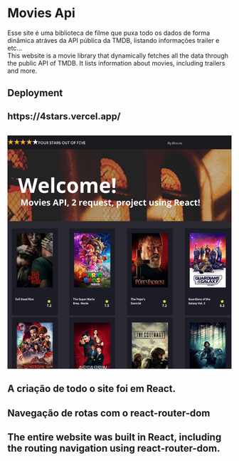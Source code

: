 # Movies Api 

Esse site é uma biblioteca de filme que puxa todo os dados de forma dinâmica atráves da API pública da TMDB, listando informações trailer e etc...</br>
This website is a movie library that dynamically fetches all the data through the public API of TMDB. It lists information about movies, including trailers and more.

##  Deployment
<h1 style="font-size:20px;">https://4stars.vercel.app/ </h1> </br>
<img src="./public/site-thumb.png" style="width: 600px; height: auto;">

## A criação de todo o site foi em React.
## Navegação de rotas com o react-router-dom

## The entire website was built in React, including the routing navigation using react-router-dom.
